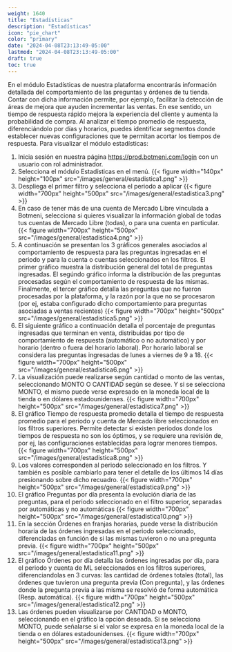 ```yaml
---
weight: 1640
title: "Estadísticas"
description: "Estadísticas"
icon: "pie_chart"
color: "primary"
date: "2024-04-08T23:13:49-05:00"
lastmod: "2024-04-08T23:13:49-05:00"
draft: true
toc: true
---
```

En el módulo Estadísticas de nuestra plataforma encontrarás información detallada del comportamiento de las preguntas y órdenes de tu tienda. Contar con dicha información permite, por ejemplo, facilitar la detección de áreas de mejora que ayuden incrementar las ventas. En ese sentido, un tiempo de respuesta rápido mejora la experiencia del cliente y aumenta la probabilidad de compra. Al analizar el tiempo promedio de respuesta, diferenciándolo por días y horarios, puedes identificar segmentos donde establecer nuevas configuraciones que te permitan acortar los tiempos de respuesta.
Para visualizar el módulo estadísticas:
1. Inicia sesión en nuestra página <https://prod.botmeni.com/login> con un usuario con rol administrador.
2. Selecciona el módulo Estadísticas en el menú.
{{< figure width="140px" height="100px" src="/images/general/estadistica1.png" >}}
3. Despliega el primer filtro y selecciona el periodo a aplicar
{{< figure width="700px" height="500px" src="/images/general/estadistica3.png" >}}
4. En caso de tener más de una cuenta de Mercado Libre vinculada a Botmeni, selecciona si quieres visualizar la información global de todas tus cuentas de Mercado Libre (todas), o para una cuenta en particular.
{{< figure width="700px" height="500px" src="/images/general/estadistica4.png" >}}
5. A continuación se presentan los 3 gráficos generales asociados al comportamiento de respuesta para las preguntas ingresadas en el periodo y para la cuenta o cuentas seleccionados en los filtros. El primer gráfico muestra la distribución general del total de preguntas ingresadas. El segúndo gráfico informa la distribución de las preguntas procesadas según el comportamiento de respuesta de las mismas. Finalmente, el tercer gráfico detalla las preguntas que no fueron procesadas por la plataforma, y la razón por la que no se procesaron (por ej, estaba configurado dicho comportamiento para preguntas asociadas a ventas recientes)
{{< figure width="700px" height="500px" src="/images/general/estadistica5.png" >}}
6. El siguiente gráfico a continuación detalla el porcentaje de preguntas ingresadas que terminan en venta, distribuidas por tipo de comportamiento de respuesta (automático o no automático) y por horario (dentro o fuera del horario laboral). Por horario laboral se considera las preguntas ingresadas de lunes a viernes de 9 a 18.
 {{< figure width="700px" height="500px" src="/images/general/estadistica6.png" >}}
7. La visualización puede realizarse según cantidad o monto de las ventas, seleccionando MONTO O CANTIDAD según se desee. Y si se selecciona MONTO, el mismo puede verse expresado en la moneda local de la tienda o en dólares estadounidenses.
 {{< figure width="700px" height="500px" src="/images/general/estadistica7.png" >}}
8. El gráfico Tiempo de respuesta promedio detalla el tiempo de respuesta promedio para el periodo y cuenta de Mercado libre seleccionados en los filtros superiores. Permite detectar si existen periodos donde los tiempos de respuesta no son los óptimos, y se requiere una revisión de, por ej, las configuraciones establecidas para lograr menores tiempos.
 {{< figure width="700px" height="500px" src="/images/general/estadistica8.png" >}}
9. Los valores corresponden al periodo seleccionado en los filtros. Y también es posible cambiarlo para tener el detalle de los últimos 14 días presionando sobre dicho recuadro.
 {{< figure width="700px" height="500px" src="/images/general/estadistica9.png" >}}
10. El gráfico Preguntas por día presenta la evolución diaria de las preguntas, para el periodo seleccionado en el filtro superior, separadas por automáticas y no automáticas
 {{< figure width="700px" height="500px" src="/images/general/estadistica10.png" >}}
 11. En la sección Órdenes en franjas horarias, puede verse la distribución horaria de las órdenes ingresadas en el periodo seleccionado, diferenciadas en función de si las mismas tuvieron o no una pregunta previa. 
 {{< figure width="700px" height="500px" src="/images/general/estadistica11.png" >}}
 12. El gráfico Órdenes por día detalla las órdenes ingresadas por día, para el periodo y cuenta de ML seleccionados en los filtros superiores, diferenciandolas en 3 curvas: las cantidad de órdenes totales (total), las órdenes que tuvieron una pregunta previa (Con pregunta), y las órdenes donde la pregunta previa a las misma se resolvió de forma automática (Resp. automática).
 {{< figure width="700px" height="500px" src="/images/general/estadistica12.png" >}}
 13. Las órdenes pueden visualizarse por CANTIDAD o MONTO, seleccionando en el gráfico la opción deseada. Si se selecciona MONTO, puede señalarse si el valor se expresa en la moneda local de la tienda o en dólares estadounidenses.
 {{< figure width="700px" height="500px" src="/images/general/estadistica13.png" >}}

